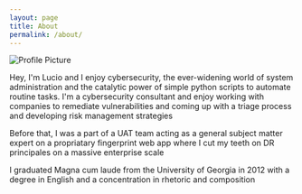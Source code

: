 ```yaml
---
layout: page
title: About
permalink: /about/
---
```


<img src="{{ site.baseurl }}/assets/ProfilePicResized.jpg" title="Profile Picture" class="profile">

Hey, I'm Lucio and I enjoy cybersecurity, the ever-widening world of system administration and the catalytic power of simple python scripts to automate routine tasks. I'm a cybersecurity consultant and enjoy working with companies to remediate vulnerabilities and coming up with a triage process and developing risk management strategies

Before that, I was a part of a UAT team acting as a general subject matter expert on a propriatary fingerprint web app where I cut my teeth on DR principales on a massive enterprise scale

I graduated Magna cum laude from the University of Georgia in 2012 with a degree in English and a concentration in rhetoric and composition 

